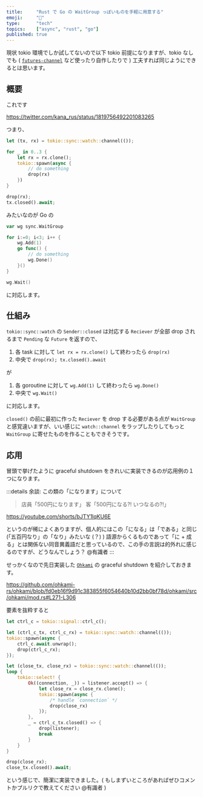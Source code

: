 ```yaml
---
title:     "Rust で Go の WaitGroup っぽいものを手軽に用意する"
emoji:     "📢"
type:      "tech"
topics:    ["async", "rust", "go"]
published: true
---
```


現状 tokio 環境でしか試してないので以下 tokio 前提になりますが、tokio なしでも ( [`futures-channel`](https://github.com/rust-lang/futures-rs/tree/master/futures-channel) など使ったり自作したりで ) 工夫すれば同じようにできるとは思います。


## 概要

これです

https://twitter.com/kana_rus/status/1819756492201083265

つまり、

```rust:channel.rs
let (tx, rx) = tokio::sync::watch::channel(());

for _ in 0..3 {
    let rx = rx.clone();
    tokio::spawn(async {
        // do something
        drop(rx)
    })
}

drop(rx);
tx.closed().await;
```

みたいなのが Go の

```go:waitgroup.go
var wg sync.WaitGroup

for i:=0; i<3; i++ {
    wg.Add(1)
    go func() {
        // do something
        wg.Done()
    }()
}

wg.Wait()
```

に対応します。


## 仕組み

`tokio::sync::watch` の `Sender::closed` は対応する `Reciever` が全部 drop されるまで `Pending` な `Future` を返すので、

1. 各 task に対して `let rx = rx.clone()` して終わったら `drop(rx)`
2. 中央で `drop(rx); tx.closed().await`

が

1. 各 goroutine に対して `wg.Add(1)` して終わったら `wg.Done()`
2. 中央で `wg.Wait()`

に対応します。

`closed()` の前に最初に作った `Reciever` を drop する必要がある点が `WaitGroup` と感覚違いますが、いい感じに `watch::channel` をラップしたりしてもっと `WaitGroup` に寄せたものを作ることもできそうです。


## 応用

冒頭で挙げたように graceful shutdown をきれいに実装できるのが応用例の１つになります。

:::details 余談: この類の「になります」について
> 店員「500円になります」
> 客「500円になる?! いつなるの?!」

https://youtube.com/shorts/bJTY1lqKU6E

というのが稀によくありますが、個人的にはこの「になる」は「である」と同じ (「五百円なり」の「なり」みたいな (？) ) 語源からくるものであって「に + 成る」とは関係ない同音異義語だと思っているので、この手の言説は的外れに感じるのですが、どうなんでしょう？ @有識者
:::

せっかくなので先日実装した [`Ohkami`](https://github.com/ohkami-rs/ohkami) の graceful shutdown を紹介しておきます。

https://github.com/ohkami-rs/ohkami/blob/fd0eb16f9d91c383855f6054640b10d2bb0bf78d/ohkami/src/ohkami/mod.rs#L271-L306

要素を抜粋すると

```rust
let ctrl_c = tokio::signal::ctrl_c();

let (ctrl_c_tx, ctrl_c_rx) = tokio::sync::watch::channel(());
tokio::spawn(async {
    ctrl_c.await.unwrap();
    drop(ctrl_c_rx);
});

let (close_tx, close_rx) = tokio::sync::watch::channel(());
loop {
    tokio::select! {
        Ok((connection, _)) = listener.accept() => {
            let close_rx = close_rx.clone();
            tokio::spawn(async {
                /* handle `connection` */
                drop(close_rx)
            });
        },
        _ = ctrl_c_tx.closed() => {
            drop(listener);
            break
        }
    }
}

drop(close_rx);
close_tx.closed().await;
```

という感じで、簡潔に実装できました。( もしまずいところがあればぜひコメントかプルリクで教えてください @有識者 )
